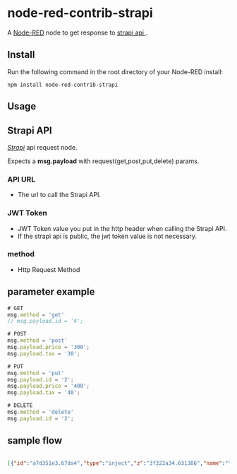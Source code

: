 node-red-contrib-strapi
========================

A <a href="http://nodered.org" target="_new">Node-RED</a> 
node to get response to  <a href="https://strapi.io/documentation/v3.x/content-api/api-endpoints.html#endpoints" target="_new"> strapi api </a>.

Install
-------

Run the following command in the root directory of your Node-RED install:

    npm install node-red-contrib-strapi


Usage
-----

## Strapi API 
<i><a href="https://strapi.io/documentation/v3.x/content-api/api-endpoints.html#endpoints" target="_new">Strapi</a></i> api request node.

Expects a <b>msg.payload</b> with request(get,post,put,delete) params.

### API URL
- The url to call the Strapi API.

### JWT Token
- JWT Token value you put in the http header when calling the Strapi API.
- If the strapi api is public, the jwt token value is not necessary.

### method
- Http Request Method 

## parameter example
```javascript
# GET
msg.method = 'get'
// msg.payload.id = '4';

# POST
msg.method = 'post'
msg.payload.price = '300';
msg.payload.tax = '30';

# PUT
msg.method = 'put'
msg.payload.id = '2';
msg.payload.price = '400';
msg.payload.tax = '40';

# DELETE
msg.method = 'delete'
msg.payload.id = '2';
```

## sample flow
```json

[{"id":"a7d351e3.67da4","type":"inject","z":"3f322a34.631386","name":"","props":[{"p":"payload"},{"p":"topic","vt":"str"}],"repeat":"","crontab":"","once":false,"onceDelay":0.1,"topic":"","payload":"","payloadType":"date","x":120,"y":400,"wires":[["9fdc864d.3c9578"]]},{"id":"89adfa3d.3a4578","type":"debug","z":"3f322a34.631386","name":"","active":true,"tosidebar":true,"console":false,"tostatus":false,"complete":"false","statusVal":"","statusType":"auto","x":730,"y":400,"wires":[]},{"id":"9fdc864d.3c9578","type":"function","z":"3f322a34.631386","name":"","func":"msg = {};\nmsg.payload = {};\nmsg.method = 'get';\nmsg.payload.id = '1';\n\nreturn msg;","outputs":1,"noerr":0,"initialize":"","finalize":"","x":280,"y":400,"wires":[["8b66bc62.ae2e5"]]},{"id":"70077ccd.7c0fc4","type":"json","z":"3f322a34.631386","name":"","property":"payload","action":"","pretty":false,"x":560,"y":400,"wires":[["89adfa3d.3a4578"]]},{"id":"8b66bc62.ae2e5","type":"strapi","z":"3f322a34.631386","strapiAPIURL":"https://yourdomain.com/products","jwtToken":"eyJhbGciOiJIUzI1NiIsInR5cCI6IkpXVCJ9.eyJpZCI6MSwiaWF0IjoxNTk3MTQ0MzQwLCJleHAiOjE1OTk3MzYzNDB9.ULLdLkpXQ0ElmOp-QzFk_gHZfoDd6Ee0l7DVdhxaAII","x":430,"y":400,"wires":[["70077ccd.7c0fc4"]]}]

```
